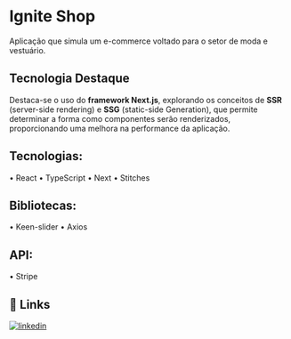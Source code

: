 # Ignite Shop
Aplicação que simula um e-commerce voltado para o setor de moda e vestuário.

## Tecnologia Destaque
Destaca-se o uso do **framework Next.js**, explorando os conceitos de **SSR** (server-side rendering) e **SSG** (static-side Generation), que permite determinar a forma como componentes serão renderizados, proporcionando uma melhora na performance da aplicação.

## Tecnologias:
•	React
•	TypeScript
•	Next
•	Stitches

## Bibliotecas:
•	Keen-slider
•	Axios

## API:
•	Stripe

## 🔗 Links

[![linkedin](https://img.shields.io/badge/linkedin-0A66C2?style=for-the-badge&logo=linkedin&logoColor=white)](https://www.linkedin.com/in/jvmpr-dev/)
